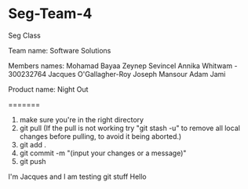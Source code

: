 # Seg-Team-4

Seg Class

Team name: Software Solutions

Members names:
    Mohamad Bayaa
	Zeynep Sevincel
	Annika Whitwam - 300232764
	Jacques O'Gallagher-Roy
	Joseph Mansour
	Adam Jami

Product name: Night Out


=======

1. make sure you're in the right directory
2. git pull (If the pull is not working try "git stash -u" to remove all local changes before pulling, to avoid it being aborted.)
3. git add .
4. git commit -m "(input your changes or a message)"
5. git push

I'm Jacques and I am testing git stuff
Hello
